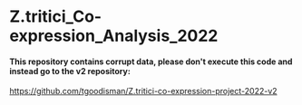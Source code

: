 # Z.tritici_Co-expression_Analysis_2022

#### This repository contains corrupt data, please don't execute this code and instead go to the v2 repository: ####
https://github.com/tgoodisman/Z.tritici-co-expression-project-2022-v2
